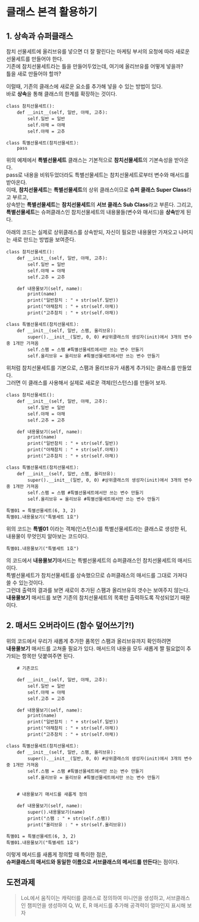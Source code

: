 # 클래스 본격 활용하기

## 1. 상속과 슈퍼클래스

참치 선물세트에 올리브유를 넣으면 더 잘 팔린다는 마케팅 부서의 요청에 따라 새로운 선물세트를 만들어야 한다.   
기존에 참치선물세트라는 틀을 만들어두었는데, 여기에 올리브유를 어떻게 넣을까?  
틀을 새로 만들어야 할까?  

이럴때, 기존의 클래스에 새로운 요소를 추가해 넣을 수 있는 방법이 있다.  
바로 **상속**을 통해 클래스의 한계를 확장하는 것이다.

    class 참치선물세트():
        def __init__(self, 일반, 야채, 고추):
            self.일반 = 일반
            self.야채 = 야채
            self.야채 = 고추
    
    class 특별선물세트(참치선물세트):
        pass

위의 예제에서 **특별선물세트** 클래스는 기본적으로 **참치선물세트**의 기본속성을 받아온다.  
pass로 내용을 비워두었더라도 특별선물세트는 참치선물세트로부터 변수와 매서드를 받아온다.  
이때, **참치선물세트**는 **특별선물세트**의 상위 클래스이므로 **슈퍼 클래스 Super Class**라고 부르고,  
상속받는 **특별선물세트**는 **참치선물세트**의 **서브 클래스 Sub Class**라고 부른다.
그리고, **특별선물세트**는 슈퍼클래스인 참치선물세트의 내용물들(변수와 매서드)을 **상속**받게 된다.

아래의 코드는 실제로 상위클래스를 상속받되, 자신이 필요한 내용물만 가져오고 나머지는 새로 만드는 방법을 보여준다.

    class 참치선물세트():
        def __init__(self, 일반, 야채, 고추):
            self.일반 = 일반
            self.야채 = 야채
            self.고추 = 고추

        def 내용물보기(self, name):
            print(name)
            print("일반참치 : " + str(self.일반))
            print("야채참치 : " + str(self.야채))
            print("고추참치 : " + str(self.야채))  
    
    class 특별선물세트(참치선물세트):
        def __init__(self, 일반, 스팸, 올리브유):
            super().__init__(일반, 0, 0) #상위클래스의 생성자(init)에서 3개의 변수 중 1개만 가져옴
            self.스팸 = 스팸 #특별선물세트에서만 쓰는 변수 만들기
            self.올리브유 = 올리브유 #특별선물세트에서만 쓰는 변수 만들기


위처럼 참치선물세트를 기본으로, 스팸과 올리브유가 새롭게 추가되는 클래스를 만들었다.  
그러면 이 클래스를 사용해서 실제로 새로운 객체(인스턴스)를 만들어 보자.

    class 참치선물세트():
        def __init__(self, 일반, 야채, 고추):
            self.일반 = 일반
            self.야채 = 야채
            self.고추 = 고추

        def 내용물보기(self, name):
            print(name)
            print("일반참치 : " + str(self.일반))
            print("야채참치 : " + str(self.야채))
            print("고추참치 : " + str(self.야채))  
    
    class 특별선물세트(참치선물세트):
        def __init__(self, 일반, 스팸, 올리브유):
            super().__init__(일반, 0, 0) #상위클래스의 생성자(init)에서 3개의 변수 중 1개만 가져옴
            self.스팸 = 스팸 #특별선물세트에서만 쓰는 변수 만들기
            self.올리브유 = 올리브유 #특별선물세트에서만 쓰는 변수 만들기

    특별01 = 특별선물세트(6, 3, 2)
    특별01.내용물보기("특별세트 1호")

위의 코드는 **특별01** 이라는 객체(인스턴스)를 특별선물세트라는 클래스로 생성한 뒤,  
내용물이 무엇인지 알아보는 코드이다.  

    특별01.내용물보기("특별세트 1호")

의 코드에서 **내용물보기**매서드는 특별선물세트의 슈퍼클래스인 참치선물세트의 매서드이다.  
특별선물세트가 참치선물세트를 상속했으므로 슈퍼클래스의 매서드를 그대로 가져다 쓸 수 있는것이다.  
그런데 출력의 결과를 보면 새로이 추가된 스팸과 올리브유의 갯수는 보여주지 않는다.  
**내용물보기** 매서드를 보면 기존의 참치선물세트의 목록만 출력하도록 작성되었기 때문이다.

## 2. 매서드 오버라이드 (함수 덮어쓰기?!)
위의 코드에서 우리가 새롭게 추가한 품목인 스팸과 올리브유까지 확인하려면  
**내용물보기** 매서드를 고쳐줄 필요가 있다.
매서드의 내용을 모두 새롭게 짤 필요없이 추가되는 항목만 덧붙여주면 된다.

        # 기존코드

        def __init__(self, 일반, 야채, 고추):
            self.일반 = 일반
            self.야채 = 야채
            self.고추 = 고추

        def 내용물보기(self, name):
            print(name)
            print("일반참치 : " + str(self.일반))
            print("야채참치 : " + str(self.야채))
            print("고추참치 : " + str(self.야채))  
    
    class 특별선물세트(참치선물세트):
        def __init__(self, 일반, 스팸, 올리브유):
            super().__init__(일반, 0, 0) #상위클래스의 생성자(init)에서 3개의 변수 중 1개만 가져옴
            self.스팸 = 스팸 #특별선물세트에서만 쓰는 변수 만들기
            self.올리브유 = 올리브유 #특별선물세트에서만 쓰는 변수 만들기


        # 내용물보기 매서드를 새롭게 정의

        def 내용물보기(self, name):
            super().내용물보기(name)
            print("스팸 : " + str(self.스팸))
            print("올리브유 : " + str(self.올리브유))

    특별01 = 특별선물세트(6, 3, 2)
    특별01.내용물보기("특별세트 1호")

이렇게 메서드를 새롭게 정의할 때 특이한 점은,  
**슈퍼클래스의 매서드와 동일한 이름으로 서브클래스의 메서드를 만든다**는 점이다.

## 도전과제

> LoL에서 움직이는 캐릭터를 클래스로 정의하여 미니언을 생성하고, 서브클래스인 챔피언을 생성하여 Q, W, E, R 매서드를 추가해 공격력이 얼마인지 표시해 보자